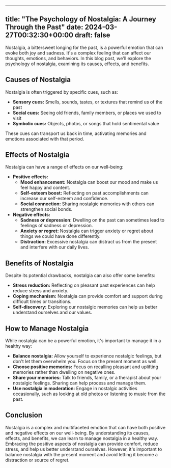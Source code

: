 
---
title: "The Psychology of Nostalgia: A Journey Through the Past"
date: 2024-03-27T00:32:30+00:00
draft: false
---

Nostalgia, a bittersweet longing for the past, is a powerful emotion that can evoke both joy and sadness. It's a complex feeling that can affect our thoughts, emotions, and behaviors. In this blog post, we'll explore the psychology of nostalgia, examining its causes, effects, and benefits.

## Causes of Nostalgia

Nostalgia is often triggered by specific cues, such as:

- **Sensory cues:** Smells, sounds, tastes, or textures that remind us of the past
- **Social cues:** Seeing old friends, family members, or places we used to visit
- **Symbolic cues:** Objects, photos, or songs that hold sentimental value

These cues can transport us back in time, activating memories and emotions associated with that period.

## Effects of Nostalgia

Nostalgia can have a range of effects on our well-being:

- **Positive effects:**
  - **Mood enhancement:** Nostalgia can boost our mood and make us feel happy and content.
  - **Self-esteem boost:** Reflecting on past accomplishments can increase our self-esteem and confidence.
  - **Social connection:** Sharing nostalgic memories with others can strengthen social bonds.
- **Negative effects:**
  - **Sadness or depression:** Dwelling on the past can sometimes lead to feelings of sadness or depression.
  - **Anxiety or regret:** Nostalgia can trigger anxiety or regret about things we could have done differently.
  - **Distraction:** Excessive nostalgia can distract us from the present and interfere with our daily lives.

## Benefits of Nostalgia

Despite its potential drawbacks, nostalgia can also offer some benefits:

- **Stress reduction:** Reflecting on pleasant past experiences can help reduce stress and anxiety.
- **Coping mechanism:** Nostalgia can provide comfort and support during difficult times or transitions.
- **Self-discovery:** Exploring our nostalgic memories can help us better understand ourselves and our values.

## How to Manage Nostalgia

While nostalgia can be a powerful emotion, it's important to manage it in a healthy way:

- **Balance nostalgia:** Allow yourself to experience nostalgic feelings, but don't let them overwhelm you. Focus on the present moment as well.
- **Choose positive memories:** Focus on recalling pleasant and uplifting memories rather than dwelling on negative ones.
- **Share your memories:** Talk to friends, family, or a therapist about your nostalgic feelings. Sharing can help process and manage them.
- **Use nostalgia in moderation:** Engage in nostalgic activities occasionally, such as looking at old photos or listening to music from the past.

## Conclusion

Nostalgia is a complex and multifaceted emotion that can have both positive and negative effects on our well-being. By understanding its causes, effects, and benefits, we can learn to manage nostalgia in a healthy way. Embracing the positive aspects of nostalgia can provide comfort, reduce stress, and help us better understand ourselves. However, it's important to balance nostalgia with the present moment and avoid letting it become a distraction or source of regret.